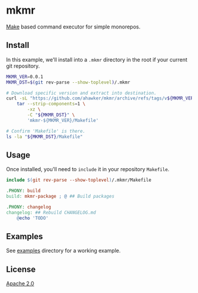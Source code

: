 # mkmr

[Make](https://www.gnu.org/software/make/) based command executor for simple monorepos.

## Install

In this example, we'll install into a `.mkmr` directory in the root if your current git repository.

```bash
MKMR_VER=0.0.1
MKMR_DST=$(git rev-parse --show-toplevel)/.mkmr

# Download specific version and extract into destination.
curl -sL "https://github.com/ahawker/mkmr/archive/refs/tags/v${MKMR_VER}.tar.gz" | \
    tar --strip-components=1 \
        -xz \
        -C "${MKMR_DST}" \
        'mkmr-${MKMR_VER}/Makefile'

# Confirm 'Makefile' is there.
ls -la "${MKMR_DST}/Makefile"
```

## Usage

Once installed, you'll need to `include` it in your repository `Makefile`.

```makefile
include $(git rev-parse --show-toplevel)/.mkmr/Makefile

.PHONY: build
build: mkmr-package ; @ ## Build packages

.PHONY: changelog
changelog: ## Rebuild CHANGELOG.md
    @echo 'TODO'
```

## Examples

See [examples](examples) directory for a working example.

## License

[Apache 2.0](LICENSE)
